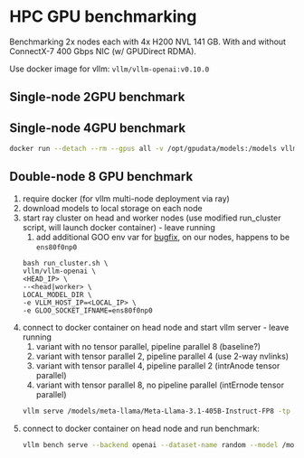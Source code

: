 # HPC GPU benchmarking

Benchmarking 2x nodes each with 4x H200 NVL 141 GB. With and without ConnectX-7 400 Gbps NIC (w/ GPUDirect RDMA).

Use docker image for vllm: `vllm/vllm-openai:v0.10.0`

## Single-node 2GPU benchmark


## Single-node 4GPU benchmark
```bash
docker run --detach --rm --gpus all -v /opt/gpudata/models:/models vllm/vllm-openai:v0.10.0 --model /models/meta-llama/Llama-3.1-70B-Instruct -tp 2
```

## Double-node 8 GPU benchmark
1. require docker (for vllm multi-node deployment via ray)
1. download models to local storage on each node
1. start ray cluster on head and worker nodes (use modified run_cluster script, will launch docker container) - leave running
    1. add additional GOO env var for [bugfix](https://github.com/vllm-project/vllm/issues/6775), on our nodes, happens to be `ens80f0np0`
    ```
    bash run_cluster.sh \
    vllm/vllm-openai \
    <HEAD_IP> \
    --<head|worker> \
    LOCAL_MODEL_DIR \
    -e VLLM_HOST_IP=<LOCAL_IP> \
    -e GLOO_SOCKET_IFNAME=ens80f0np0
    ```
1. connect to docker container on head node and start vllm server - leave running
    1. variant with no tensor parallel, pipeline parallel 8 (baseline?)
    1. variant with tensor parallel 2, pipeline parallel 4 (use 2-way nvlinks)
    1. variant with tensor parallel 4, pipeline parallel 2 (intrAnode tensor parallel)
    1. variant with tensor parallel 8, no pipeline parallel (intErnode tensor parallel)
    ```bash
    vllm serve /models/meta-llama/Meta-Llama-3.1-405B-Instruct-FP8 -tp X -pp Y
    ```
1. connect to docker container on head node and run benchmark:
    ```bash
    vllm bench serve --backend openai --dataset-name random --model /models/meta-llama/Meta-Llama-3.1-405B-Instruct-FP8 --seed 42
    ```
